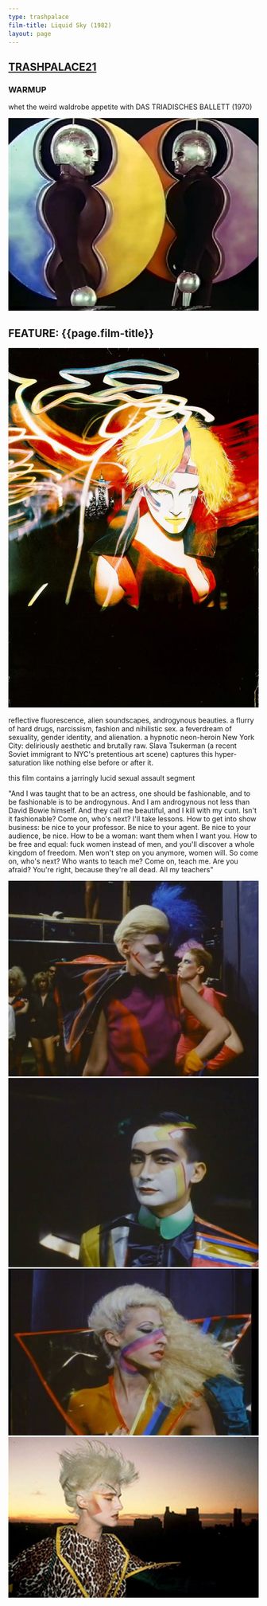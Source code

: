 ```yaml
---
type: trashpalace
film-title: Liquid Sky (1982)
layout: page
---
```


## [TRASHPALACE21]({{page.url}})

### WARMUP
 whet the weird waldrobe appetite with DAS TRIADISCHES BALLETT (1970)

![warmupfilm](/images/trashpalace/TP21-warmup0.jpg)

## FEATURE: {{page.film-title}}

![poster](/images/trashpalace/TP21-0.jpg)

reflective fluorescence, alien soundscapes, androgynous beauties. a flurry of hard drugs, narcissism, fashion and nihilistic sex. a feverdream of sexuality, gender identity, and alienation. a hypnotic neon-heroin New York City: deliriously aesthetic and brutally raw. Slava Tsukerman (a recent Soviet immigrant to NYC's pretentious art scene) captures this hyper-saturation like nothing else before or after it.

this film contains a jarringly lucid sexual assault segment

"And I was taught that to be an actress, one should be fashionable, and to be fashionable is to be androgynous. And I am androgynous not less than David Bowie himself. And they call me beautiful, and I kill with my cunt. Isn't it fashionable? Come on, who's next? I'll take lessons. How to get into show business: be nice to your professor. Be nice to your agent. Be nice to your audience, be nice. How to be a woman: want them when I want you. How to be free and equal: fuck women instead of men, and you'll discover a whole kingdom of freedom. Men won't step on you anymore, women will. So come on, who's next? Who wants to teach me? Come on, teach me. Are you afraid? You're right, because they're all dead. All my teachers"

![poster](/images/trashpalace/TP21-1.jpg)
![poster](/images/trashpalace/TP21-2.jpg)
![poster](/images/trashpalace/TP21-3.jpg)
![poster](/images/trashpalace/TP21-4.jpg)




